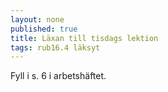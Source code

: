 ```yaml
---
layout: none
published: true
title: Läxan till tisdags lektion
tags: rub16.4 läksyt
---
```

Fyll i s. 6 i arbetshäftet.